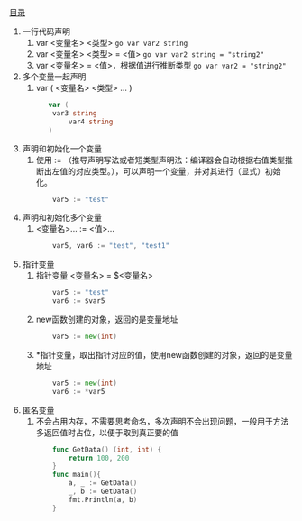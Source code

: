 [目录](../README.md)
1. 一行代码声明
    1. var <变量名> <类型>
           ```go
              var var2 string
           ```
    2. var <变量名> <类型> = <值>
           ```go
              var var2 string = "string2"
           ```
    3. var <变量名> = <值>，根据值进行推断类型
            ```go
               var var2 = "string2"
            ```
2. 多个变量一起声明
    1. var (
           <变量名> <类型>
           ...
       )
        ```go
           var (
            var3 string
                var4 string
           )
        ```
3. 声明和初始化一个变量
    1. 使用 := （推导声明写法或者短类型声明法：编译器会自动根据右值类型推断出左值的对应类型。），可以声明一个变量，并对其进行（显式）初始化。
        ```go
            var5 := "test"
        ```
4. 声明和初始化多个变量
    1. <变量名>... := <值>...
        ```go
            var5, var6 := "test", "test1"
        ```
5. 指针变量
    1. 指针变量 <变量名> = $<变量名>
        ```go
            var5 := "test"
            var6 := $var5
        ```
    2. new函数创建的对象，返回的是变量地址
        ```go
            var5 := new(int)
        ```
   3. *指针变量，取出指针对应的值，使用new函数创建的对象，返回的是变量地址
       ```go
           var5 := new(int)
           var6 := *var5
       ```
6. 匿名变量
    1. 不会占用内存，不需要思考命名，多次声明不会出现问题，一般用于方法多返回值时占位，以便于取到真正要的值
       ```go
           func GetData() (int, int) {
               return 100, 200
           }
           func main(){
               a, _ := GetData()
               _, b := GetData()
               fmt.Println(a, b)
           }
       ```